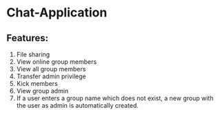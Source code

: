 # Chat-Application

## Features:

1. File sharing
2. View online group members
3. View all group members
4. Transfer admin privilege
5. Kick members
6. View group admin
7. If a user enters a group name which does not exist, a new group with the user as admin is automatically created.
